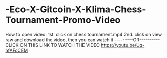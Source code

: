 # -Eco-X-Gitcoin-X-Klima-Chess-Tournament-Promo-Video
How to open video:
1st. click on chess tournament.mp4
2nd. click on view raw and download the video, then you can watch it
---------OR----------
CLICK ON THIS LINK TO WATCH THE VIDEO https://youtu.be/Uq-hfAFcCEM
